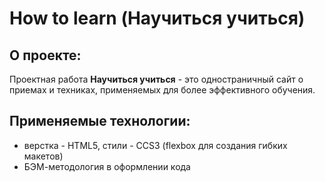 # How to learn (Научиться учиться)

## О проекте: 

Проектная работа **Научиться учиться** - это одностраничный сайт о приемах и техниках, применяемых для более эффективного обучения. 
## Применяемые технологии: 
- верстка - HTML5, стили - CCS3 (flexbox для создания гибких макетов)
- БЭМ-методология в оформлении кода

